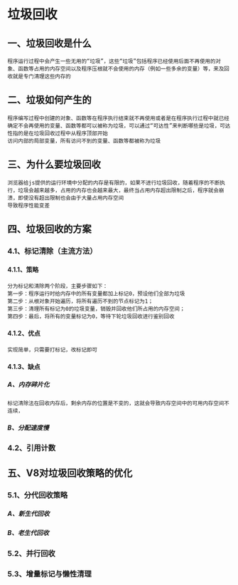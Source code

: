 # 垃圾回收
## 一、垃圾回收是什么
    程序运行过程中会产生一些无用的“垃圾”，这些“垃圾”包括程序已经使用后面不再使用的对象、函数等占用的内存空间以及程序压根就不会使用的内存（例如一些多余的变量）等，来及回收就是专门清理这些内存的
## 二、垃圾如何产生的
    程序编写过程中创建的对象、函数等在程序执行结束就不再使用或者是在程序执行过程中就已经确定不会再使用的变量、函数等都可以被称为垃圾，可以通过“可达性”来判断哪些是垃圾，可达性指的是在垃圾回收过程中从程序顶部开始
    访问内部的局部变量，所有访问不到的变量、函数等都被称为垃圾
## 三、为什么要垃圾回收
    浏览器给js提供的运行环境中分配的内存是有限的，如果不进行垃圾回收，随着程序的不断执行，垃圾会越来越多，占用的内存也会越来最大，最终当占用内存超出限制之后，程序就会崩溃，即使没有超出限制也会由于大量占用内存空间
    导致程序性能变差
## 四、垃圾回收的方案
### 4.1、标记清除（主流方法）
#### 4.1.1、策略
    分为标记和清除两个阶段，主要步骤如下：
    第一步：程序运行时给内存中的所有变量都加上标记0，预设他们全部为垃圾
    第二步：从根对象开始遍历，将所有遍历不到的节点标记为1；
    第三步：清理所有标记为0的垃圾变量，销毁并回收他们所占用的内存空间；
    第四步：最后，将所有的变量标记为0，等待下轮垃圾回收进行鉴别回收
#### 4.1.2、优点
    实现简单，只需要打标记，改标记即可
#### 4.1.3、缺点
##### A、内存碎片化
    标记清除法在回收内存后，剩余内存的位置是不变的，这就会导致内存空间中的可用内存空间不连续，
##### B、分配速度慢
    
### 4.2、引用计数
## 五、V8对垃圾回收策略的优化
### 5.1、分代回收策略
##### A、新生代回收
##### B、老生代回收
### 5.2、并行回收
### 5.3、增量标记与懒性清理